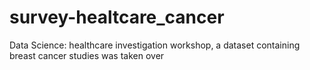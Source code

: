 # survey-healtcare_cancer
Data Science: healthcare investigation workshop, a dataset containing breast cancer studies was taken over
